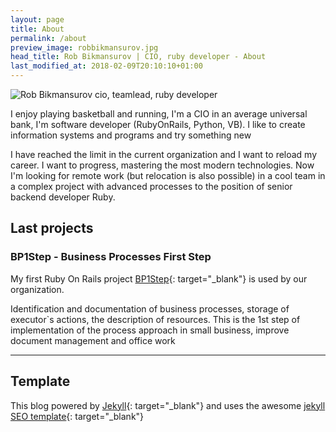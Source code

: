 ```yaml
---
layout: page
title: About
permalink: /about
preview_image: robbikmansurov.jpg
head_title: Rob Bikmansurov | CIO, ruby developer - About
last_modified_at: 2018-02-09T20:10:10+01:00
---
```


  <img alt="Rob Bikmansurov cio, teamlead, ruby developer" src="{{ site.url }}{{ assets['robbikmansurov.jpg'].digest_path }}" srcset="{{ site.url }}{{ assets['robbikmansurov.jpg'].digest_path }} 1x, {{ site.url }}{{ assets['robbikmansurov.jpg'].digest_path }} 2x" class='about-photo'>

I enjoy playing basketball and running, I'm a CIO in an average universal bank, I'm software developer (RubyOnRails, Python, VB). I like to create information systems and programs and try something new

I have reached the limit in the current organization and I want to reload my career. I want to progress, mastering the most modern technologies.
Now I'm looking for remote work (but relocation is also possible) in a cool team in a complex project with advanced processes to the position of senior backend developer Ruby.

## Last projects

### BP1Step - Business Processes First Step

My first Ruby On Rails project [BP1Step](http://bp1step.herokuapp.com/about){: target="_blank"} is used by our organization.

Identification and documentation of business processes, storage of executor`s actions, the description of resources. This is the 1st step of implementation of the process approach in small business, improve document management and office work


---

## Template

This blog powered by [Jekyll](https://jekyllrb.com){: target="_blank"} and uses the awesome [jekyll SEO template](https://pawelurbanek.com/jekyll-seo-template){: target="_blank"}